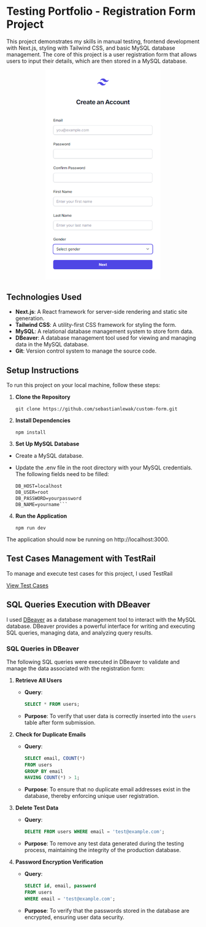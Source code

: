 # Testing Portfolio - Registration Form Project

This project demonstrates my skills in manual testing, frontend development with Next.js, styling with Tailwind CSS, and basic MySQL database management. The core of this project is a user registration form that allows users to input their details, which are then stored in a MySQL database.

<p align="center">
<img src="https://raw.githubusercontent.com/sebastianlewak/custom-form/main/Register%20Form/registration_form.png" alt="Opis obrazka" style="width:300px;">
</p>


## Technologies Used
- **Next.js**: A React framework for server-side rendering and static site generation.
- **Tailwind CSS**: A utility-first CSS framework for styling the form.
- **MySQL**: A relational database management system to store form data.
- **DBeaver**: A database management tool used for viewing and managing data in the MySQL database.
- **Git**: Version control system to manage the source code.

## Setup Instructions

To run this project on your local machine, follow these steps:

1. **Clone the Repository**
   
   ```console
   git clone https://github.com/sebastianlewak/custom-form.git
   ```


3. **Install Dependencies**

   ```console
   npm install
   ```

5.  **Set Up MySQL Database**
   
  - Create a MySQL database.
  - Update the .env file in the root directory with your MySQL credentials. The following fields need to be filled:

    ```properties
    DB_HOST=localhost  
    DB_USER=root  
    DB_PASSWORD=yourpassword  
    DB_NAME=yourname```

4. **Run the Application**

   ```console
   npm run dev
   ```

The application should now be running on http://localhost:3000.



## Test Cases Management with TestRail

To manage and execute test cases for this project, I used TestRail

<a href="" target="_blank">View Test Cases</a>


## SQL Queries Execution with DBeaver

I used [DBeaver](https://dbeaver.io/) as a database management tool to interact with the MySQL database. DBeaver provides a powerful interface for writing and executing SQL queries, managing data, and analyzing query results.

### **SQL Queries in DBeaver**

The following SQL queries were executed in DBeaver to validate and manage the data associated with the registration form:

1. **Retrieve All Users**
   - **Query**:
     ```sql
     SELECT * FROM users;
     ```
   - **Purpose**: To verify that user data is correctly inserted into the `users` table after form submission.

2. **Check for Duplicate Emails**
   - **Query**:
     ```sql
     SELECT email, COUNT(*) 
     FROM users 
     GROUP BY email 
     HAVING COUNT(*) > 1;
     ```
   - **Purpose**: To ensure that no duplicate email addresses exist in the database, thereby enforcing unique user registration.

3. **Delete Test Data**
   - **Query**:
     ```sql
     DELETE FROM users WHERE email = 'test@example.com';
     ```
   - **Purpose**: To remove any test data generated during the testing process, maintaining the integrity of the production database.

4. **Password Encryption Verification**
   - **Query**:
     ```sql
     SELECT id, email, password 
     FROM users 
     WHERE email = 'test@example.com';
     ```
   - **Purpose**: To verify that the passwords stored in the database are encrypted, ensuring user data security.


